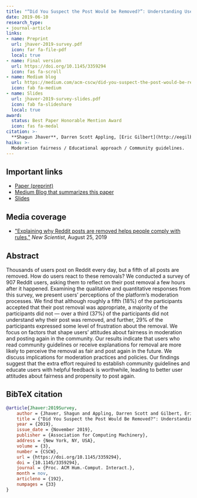 ```yaml
---
title: "“Did You Suspect the Post Would be Removed?”: Understanding User Reactions to Content Removals on Reddit"
date: 2019-06-10
research_type: 
- journal-article
links:
- name: Preprint
  url: jhaver-2019-survey.pdf
  icon: far fa-file-pdf
  local: true
- name: Final version
  url: https://doi.org/10.1145/3359294
  icon: fas fa-scroll
- name: Medium blog
  url: https://medium.com/acm-cscw/did-you-suspect-the-post-would-be-removed-1dd1839277cb
  icon: fab fa-medium  
- name: Slides
  url: jhaver-2019-survey-slides.pdf
  icon: fab fa-slideshare
  local: true  
award:  
  status: Best Paper Honorable Mention Award
  icon: fas fa-medal  
citation: >-
  **Shagun Jhaver**, Darren Scott Appling, [Eric Gilbert](http://eegilbert.org), and [Amy Bruckman](https://www.cc.gatech.edu/fac/Amy.Bruckman/), ““Did You Suspect the Post Would be Removed?”: Understanding User Reactions to Content Removals on Reddit,” *Proc. ACM Hum.-Comput. Interact. 3*, CSCW, Article 192 (November 2019), 33 pages. DOI: [`10.1145/3359294`](https://doi.org/10.1145/3359294)
haiku: >-
  Moderation fairness / Educational approach / Community guidelines.
---
```


## Important links

- [Paper (preprint)](jhaver-2019-survey.pdf)
- [Medium Blog that summarizes this paper](https://medium.com/acm-cscw/did-you-suspect-the-post-would-be-removed-1dd1839277cb)
- [Slides](jhaver-2019-survey-slides.pdf)

## Media coverage
- ["Explaining why Reddit posts are removed helps people comply with rules,"](https://www.newscientist.com/article/2214308-explaining-why-reddit-posts-are-removed-helps-people-comply-with-rules/) *New Scientist*, August 25, 2019

## Abstract

Thousands of users post on Reddit every day, but a fifth of all posts are removed. How do users react to these removals? We conducted a survey of 907 Reddit users, asking them to reflect on their post removal a few hours after it happened. Examining the qualitative and quantitative responses from this survey, we present users’ perceptions of the platform’s moderation processes. We find that although roughly a fifth (18%) of the participants accepted that their post removal was appropriate, a majority of the participants did not — over a third (37%) of the participants did not understand why their post was removed, and further, 29% of the participants expressed some level of frustration about the removal. We focus on factors that shape users’ attitudes about fairness in moderation and posting again in the community. Our results indicate that users who read community guidelines or receive explanations for removal are more likely to perceive the removal as fair and post again in the future. We discuss implications for moderation practices and policies. Our findings suggest that the extra effort required to establish community guidelines and educate users with helpful feedback is worthwhile, leading to better user attitudes about fairness and propensity to post again.

## BibTeX citation

```bibtex
@article{Jhaver:2019Survey,
    author = {Jhaver, Shagun and Appling, Darren Scott and Gilbert, Eric and Bruckman, Amy},
    title = {"Did You Suspect the Post Would Be Removed?": Understanding User Reactions to Content Removals on Reddit},
    year = {2019},
    issue_date = {November 2019},
    publisher = {Association for Computing Machinery},
    address = {New York, NY, USA},
    volume = {3},
    number = {CSCW},
    url = {https://doi.org/10.1145/3359294},
    doi = {10.1145/3359294},
    journal = {Proc. ACM Hum.-Comput. Interact.},
    month = nov,
    articleno = {192},
    numpages = {33}
}
```
